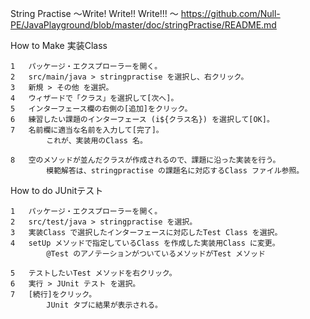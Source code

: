 String Practise ～Write! Write!! Write!!! ～
https://github.com/Null-PE/JavaPlayground/blob/master/doc/stringPractise/README.md

How to Make 実装Class					
					
	1	パッケージ・エクスプローラーを開く。			
	2	src/main/java > stringpractise を選択し、右クリック。			
	3	新規 > その他 を選択。			
	4	ウィザードで「クラス」を選択して[次へ]。			
	5	インターフェース欄の右側の[追加]をクリック。			
	6	練習したい課題のインターフェース (i${クラス名}) を選択して[OK]。			
	7	名前欄に適当な名前を入力して[完了]。			
			これが、実装用のClass 名。		
					
	8	空のメソッドが並んだクラスが作成されるので、課題に沿った実装を行う。			
			模範解答は、stringpractise の課題名に対応するClass ファイル参照。		
					
					
					
How to do JUnitテスト					
					
	1	パッケージ・エクスプローラーを開く。			
	2	src/test/java > stringpractise を選択。			
	3	実装Class で選択したインターフェースに対応したTest Class を選択。			
	4	setUp メソッドで指定しているClass を作成した実装用Class に変更。			
			@Test のアノテーションがついているメソッドがTest メソッド		
					
	5	テストしたいTest メソッドを右クリック。			
	6	実行 > JUnit テスト を選択。			
	7	[続行]をクリック。			
			JUnit タブに結果が表示される。		
					
